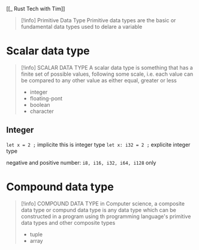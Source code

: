 [[_ Rust Tech with Tim]]

>[!info] Primitive Data Type
>Primitive data types are the basic or fundamental data types used to delare a variable 


# Scalar data type
>[!info] SCALAR DATA TYPE
>A scalar data type is something that has a finite set of possible values, following some scale, i.e. each value can be compared to any other value as either equal, greater or less
> - integer
> - floating-pont
> - boolean
> - character


## Integer
`let x = 2 ;` implicite this is integer type
`let x: i32 = 2 ;` explicite integer type

negative and positive number: `i8, i16, i32, i64, i128` 
only 

# Compound data type
>[!info] COMPOUND DATA TYPE
>in Computer science, a composite data type or compund data type is any data type which can be constructed in a program using th programming language's primitive data types and other composite types
> - tuple
> - array





